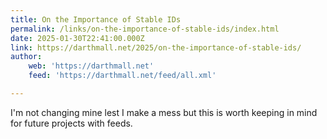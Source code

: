 ```yaml
---
title: On the Importance of Stable IDs
permalink: /links/on-the-importance-of-stable-ids/index.html
date: 2025-01-30T22:41:00.000Z
link: https://darthmall.net/2025/on-the-importance-of-stable-ids/
author:
    web: 'https://darthmall.net'
    feed: 'https://darthmall.net/feed/all.xml'

---
```


I'm not changing mine lest I make a mess but this is worth keeping in mind for future projects with feeds.